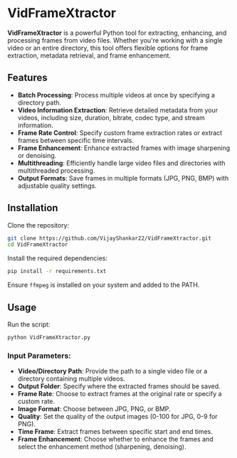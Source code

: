 # VidFrameXtractor

**VidFrameXtractor** is a powerful Python tool for extracting, enhancing, and processing frames from video files. Whether you're working with a single video or an entire directory, this tool offers flexible options for frame extraction, metadata retrieval, and frame enhancement.

## Features
- **Batch Processing**: Process multiple videos at once by specifying a directory path.
- **Video Information Extraction**: Retrieve detailed metadata from your videos, including size, duration, bitrate, codec type, and stream information.
- **Frame Rate Control**: Specify custom frame extraction rates or extract frames between specific time intervals.
- **Frame Enhancement**: Enhance extracted frames with image sharpening or denoising.
- **Multithreading**: Efficiently handle large video files and directories with multithreaded processing.
- **Output Formats**: Save frames in multiple formats (JPG, PNG, BMP) with adjustable quality settings.

## Installation

Clone the repository:

```bash
git clone https://github.com/VijayShankar22/VidFrameXtractor.git
cd VidFrameXtractor
```

Install the required dependencies:

```bash
pip install -r requirements.txt
```

Ensure `ffmpeg` is installed on your system and added to the PATH.

## Usage

Run the script:

```bash
python VidFrameXtractor.py
```

### Input Parameters:

- **Video/Directory Path**: Provide the path to a single video file or a directory containing multiple videos.
- **Output Folder**: Specify where the extracted frames should be saved.
- **Frame Rate**: Choose to extract frames at the original rate or specify a custom rate.
- **Image Format**: Choose between JPG, PNG, or BMP.
- **Quality**: Set the quality of the output images (0-100 for JPG, 0-9 for PNG).
- **Time Frame**: Extract frames between specific start and end times.
- **Frame Enhancement**: Choose whether to enhance the frames and select the enhancement method (sharpening, denoising).

